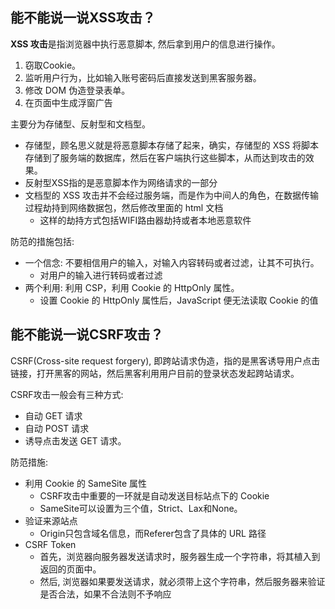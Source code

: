 ## 能不能说一说XSS攻击？
**XSS 攻击**是指浏览器中执行恶意脚本, 然后拿到用户的信息进行操作。
1. 窃取Cookie。
2. 监听用户行为，比如输入账号密码后直接发送到黑客服务器。
3. 修改 DOM 伪造登录表单。
4. 在页面中生成浮窗广告

主要分为存储型、反射型和文档型。
+ 存储型，顾名思义就是将恶意脚本存储了起来，确实，存储型的 XSS 将脚本存储到了服务端的数据库，然后在客户端执行这些脚本，从而达到攻击的效果。
+ 反射型XSS指的是恶意脚本作为网络请求的一部分   
+ 文档型的 XSS 攻击并不会经过服务端，而是作为中间人的角色，在数据传输过程劫持到网络数据包，然后修改里面的 html 文档
    + 这样的劫持方式包括WIFI路由器劫持或者本地恶意软件

防范的措施包括:

+ 一个信念: 不要相信用户的输入，对输入内容转码或者过滤，让其不可执行。
    + 对用户的输入进行转码或者过滤
+ 两个利用: 利用 CSP，利用 Cookie 的 HttpOnly 属性。
    + 设置 Cookie 的 HttpOnly 属性后，JavaScript 便无法读取 Cookie 的值
    
## 能不能说一说CSRF攻击？
CSRF(Cross-site request forgery), 即跨站请求伪造，指的是黑客诱导用户点击链接，打开黑客的网站，然后黑客利用用户目前的登录状态发起跨站请求。

CSRF攻击一般会有三种方式:
+ 自动 GET 请求
+ 自动 POST 请求
+ 诱导点击发送 GET 请求。

防范措施: 
+ 利用 Cookie 的 SameSite 属性
    + CSRF攻击中重要的一环就是自动发送目标站点下的 Cookie
    + SameSite可以设置为三个值，Strict、Lax和None。
+ 验证来源站点
    + Origin只包含域名信息，而Referer包含了具体的 URL 路径
+ CSRF Token
    + 首先，浏览器向服务器发送请求时，服务器生成一个字符串，将其植入到返回的页面中。
    + 然后, 浏览器如果要发送请求，就必须带上这个字符串，然后服务器来验证是否合法，如果不合法则不予响应